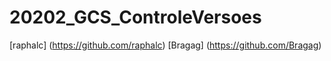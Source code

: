 # 20202_GCS_ControleVersoes

[raphalc] (https://github.com/raphalc)
[Bragag] (https://github.com/Bragag)
